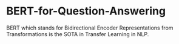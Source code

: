 # BERT-for-Question-Answering
BERT which stands for Bidirectional Encoder Representations from Transformations is the SOTA in Transfer Learning in NLP.
